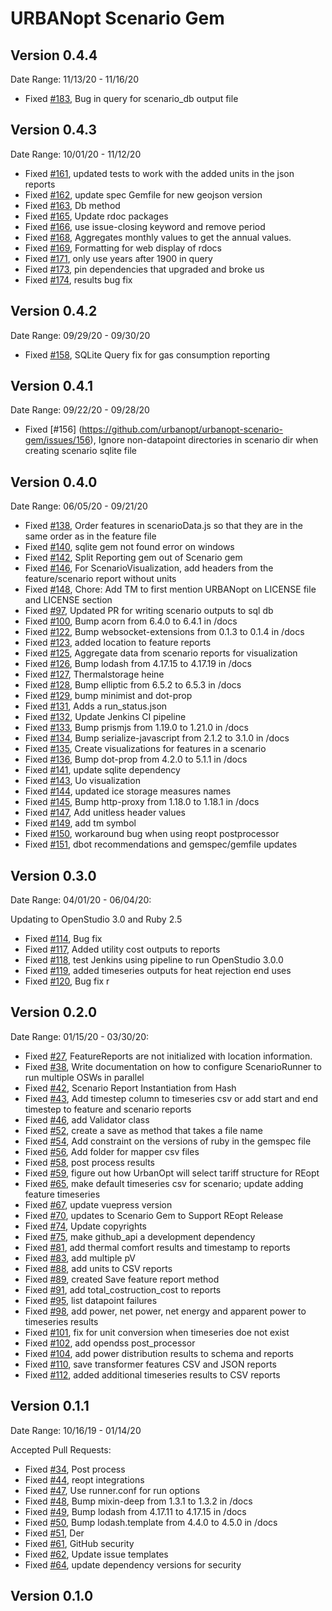 # URBANopt Scenario Gem

## Version 0.4.4
Date Range: 11/13/20 - 11/16/20

- Fixed [#183]( https://github.com/urbanopt/urbanopt-scenario-gem/issues/183 ), Bug in query for scenario_db output file

## Version 0.4.3
Date Range: 10/01/20 - 11/12/20

- Fixed [#161]( https://github.com/urbanopt/urbanopt-scenario-gem/pull/161 ), updated tests to work with the added units in the json reports
- Fixed [#162]( https://github.com/urbanopt/urbanopt-scenario-gem/pull/162 ), update spec Gemfile for new geojson version
- Fixed [#163]( https://github.com/urbanopt/urbanopt-scenario-gem/pull/163 ), Db method
- Fixed [#165]( https://github.com/urbanopt/urbanopt-scenario-gem/pull/165 ), Update rdoc packages
- Fixed [#166]( https://github.com/urbanopt/urbanopt-scenario-gem/pull/166 ), use issue-closing keyword and remove period
- Fixed [#168]( https://github.com/urbanopt/urbanopt-scenario-gem/pull/168 ), Aggregates monthly values to get the annual values.
- Fixed [#169]( https://github.com/urbanopt/urbanopt-scenario-gem/pull/169 ), Formatting for web display of rdocs
- Fixed [#171]( https://github.com/urbanopt/urbanopt-scenario-gem/pull/171 ), only use years after 1900 in query
- Fixed [#173]( https://github.com/urbanopt/urbanopt-scenario-gem/pull/173 ), pin dependencies that upgraded and broke us
- Fixed [#174]( https://github.com/urbanopt/urbanopt-scenario-gem/pull/174 ), results bug fix

## Version 0.4.2
Date Range: 09/29/20 - 09/30/20

- Fixed [#158]( https://github.com/urbanopt/urbanopt-scenario-gem/pull/158 ), SQLite Query fix for gas consumption reporting

## Version 0.4.1
Date Range: 09/22/20 - 09/28/20

- Fixed [#156] (https://github.com/urbanopt/urbanopt-scenario-gem/issues/156), Ignore non-datapoint directories in scenario dir when creating scenario sqlite file

## Version 0.4.0
Date Range: 06/05/20 - 09/21/20

- Fixed [#138]( https://github.com/urbanopt/urbanopt-scenario-gem/issues/138 ), Order features in scenarioData.js so that they are in the same order as in the feature file
- Fixed [#140]( https://github.com/urbanopt/urbanopt-scenario-gem/issues/140 ), sqlite gem not found error on windows
- Fixed [#142]( https://github.com/urbanopt/urbanopt-scenario-gem/issues/142 ), Split Reporting gem out of Scenario gem
- Fixed [#146]( https://github.com/urbanopt/urbanopt-scenario-gem/issues/146 ), For ScenarioVisualization, add headers from the feature/scenario report without units
- Fixed [#148]( https://github.com/urbanopt/urbanopt-scenario-gem/issues/148 ), Chore: Add TM to first mention URBANopt on LICENSE file and LICENSE section
- Fixed [#97]( https://github.com/urbanopt/urbanopt-scenario-gem/pull/97 ), Updated PR for writing scenario outputs to sql db
- Fixed [#100]( https://github.com/urbanopt/urbanopt-scenario-gem/pull/100 ), Bump acorn from 6.4.0 to 6.4.1 in /docs
- Fixed [#122]( https://github.com/urbanopt/urbanopt-scenario-gem/pull/122 ), Bump websocket-extensions from 0.1.3 to 0.1.4 in /docs
- Fixed [#123]( https://github.com/urbanopt/urbanopt-scenario-gem/pull/123 ), added location to feature reports
- Fixed [#125]( https://github.com/urbanopt/urbanopt-scenario-gem/pull/125 ), Aggregate data from scenario reports for visualization
- Fixed [#126]( https://github.com/urbanopt/urbanopt-scenario-gem/pull/126 ), Bump lodash from 4.17.15 to 4.17.19 in /docs
- Fixed [#127]( https://github.com/urbanopt/urbanopt-scenario-gem/pull/127 ), Thermalstorage heine
- Fixed [#128]( https://github.com/urbanopt/urbanopt-scenario-gem/pull/128 ), Bump elliptic from 6.5.2 to 6.5.3 in /docs
- Fixed [#129]( https://github.com/urbanopt/urbanopt-scenario-gem/pull/129 ), bump minimist and dot-prop
- Fixed [#131]( https://github.com/urbanopt/urbanopt-scenario-gem/pull/131 ), Adds a run_status.json
- Fixed [#132]( https://github.com/urbanopt/urbanopt-scenario-gem/pull/132 ), Update Jenkins CI pipeline
- Fixed [#133]( https://github.com/urbanopt/urbanopt-scenario-gem/pull/133 ), Bump prismjs from 1.19.0 to 1.21.0 in /docs
- Fixed [#134]( https://github.com/urbanopt/urbanopt-scenario-gem/pull/134 ), Bump serialize-javascript from 2.1.2 to 3.1.0 in /docs
- Fixed [#135]( https://github.com/urbanopt/urbanopt-scenario-gem/pull/135 ), Create visualizations for features in a scenario
- Fixed [#136]( https://github.com/urbanopt/urbanopt-scenario-gem/pull/136 ), Bump dot-prop from 4.2.0 to 5.1.1 in /docs
- Fixed [#141]( https://github.com/urbanopt/urbanopt-scenario-gem/pull/141 ), update sqlite dependency
- Fixed [#143]( https://github.com/urbanopt/urbanopt-scenario-gem/pull/143 ), Uo visualization
- Fixed [#144]( https://github.com/urbanopt/urbanopt-scenario-gem/pull/144 ), updated ice storage measures names
- Fixed [#145]( https://github.com/urbanopt/urbanopt-scenario-gem/pull/145 ), Bump http-proxy from 1.18.0 to 1.18.1 in /docs
- Fixed [#147]( https://github.com/urbanopt/urbanopt-scenario-gem/pull/147 ), Add unitless header values
- Fixed [#149]( https://github.com/urbanopt/urbanopt-scenario-gem/pull/149 ), add tm symbol
- Fixed [#150]( https://github.com/urbanopt/urbanopt-scenario-gem/pull/150 ), workaround bug when using reopt postprocessor
- Fixed [#151]( https://github.com/urbanopt/urbanopt-scenario-gem/pull/151 ), dbot recommendations and gemspec/gemfile updates

## Version 0.3.0
Date Range: 04/01/20 - 06/04/20:

Updating to OpenStudio 3.0 and Ruby 2.5

- Fixed [#114]( https://github.com/urbanopt/urbanopt-scenario-gem/pull/114 ), Bug fix
- Fixed [#117]( https://github.com/urbanopt/urbanopt-scenario-gem/pull/117 ), Added utility cost outputs to reports
- Fixed [#118]( https://github.com/urbanopt/urbanopt-scenario-gem/pull/118 ), test Jenkins using pipeline to run OpenStudio 3.0.0
- Fixed [#119]( https://github.com/urbanopt/urbanopt-scenario-gem/pull/119 ), added timeseries outputs for heat rejection end uses
- Fixed [#120]( https://github.com/urbanopt/urbanopt-scenario-gem/pull/120 ), Bug fix r

## Version 0.2.0


Date Range: 01/15/20 - 03/30/20:

- Fixed [#27]( https://github.com/urbanopt/urbanopt-scenario-gem/issues/27 ), FeatureReports are not initialized with location information.
- Fixed [#38]( https://github.com/urbanopt/urbanopt-scenario-gem/issues/38 ), Write documentation on how to configure ScenarioRunner to run multiple OSWs in parallel
- Fixed [#42]( https://github.com/urbanopt/urbanopt-scenario-gem/issues/42 ), Scenario Report Instantiation from Hash
- Fixed [#43]( https://github.com/urbanopt/urbanopt-scenario-gem/issues/43 ), Add timestep column to timeseries csv or add start and end timestep to feature and scenario reports
- Fixed [#46]( https://github.com/urbanopt/urbanopt-scenario-gem/issues/46 ), add Validator class
- Fixed [#52]( https://github.com/urbanopt/urbanopt-scenario-gem/issues/52 ), create a save as method that takes a file name
- Fixed [#54]( https://github.com/urbanopt/urbanopt-scenario-gem/issues/54 ), Add constraint on the versions of ruby in the gemspec file
- Fixed [#56]( https://github.com/urbanopt/urbanopt-scenario-gem/issues/56 ), Add folder for mapper csv files
- Fixed [#58]( https://github.com/urbanopt/urbanopt-scenario-gem/pull/58 ), post process results
- Fixed [#59]( https://github.com/urbanopt/urbanopt-scenario-gem/issues/59 ), figure out how UrbanOpt will select tariff structure for REopt
- Fixed [#65]( https://github.com/urbanopt/urbanopt-scenario-gem/pull/65 ), make default timeseries csv for scenario; update adding feature timeseries
- Fixed [#67]( https://github.com/urbanopt/urbanopt-scenario-gem/pull/67 ), update vuepress version
- Fixed [#70]( https://github.com/urbanopt/urbanopt-scenario-gem/pull/70 ), updates to Scenario Gem to Support REopt Release
- Fixed [#74]( https://github.com/urbanopt/urbanopt-scenario-gem/issues/74 ), Update copyrights
- Fixed [#75]( https://github.com/urbanopt/urbanopt-scenario-gem/issues/75 ), make github_api a development dependency
- Fixed [#81]( https://github.com/urbanopt/urbanopt-scenario-gem/pull/81 ), add thermal comfort results and timestamp to reports
- Fixed [#83]( https://github.com/urbanopt/urbanopt-scenario-gem/pull/83 ), add multiple pV
- Fixed [#88]( https://github.com/urbanopt/urbanopt-scenario-gem/pull/88 ), add units to CSV reports
- Fixed [#89]( https://github.com/urbanopt/urbanopt-scenario-gem/pull/89 ), created Save feature report method
- Fixed [#91]( https://github.com/urbanopt/urbanopt-scenario-gem/pull/91 ), add total_costruction_cost to reports
- Fixed [#95]( https://github.com/urbanopt/urbanopt-scenario-gem/issues/95 ), list datapoint failures
- Fixed [#98]( https://github.com/urbanopt/urbanopt-scenario-gem/pull/98 ), add power, net power, net energy and apparent power to timeseries results
- Fixed [#101]( https://github.com/urbanopt/urbanopt-scenario-gem/pull/101 ), fix for unit conversion when timeseries doe not exist
- Fixed [#102]( https://github.com/urbanopt/urbanopt-scenario-gem/pull/102 ), add opendss post_processor
- Fixed [#104]( https://github.com/urbanopt/urbanopt-scenario-gem/pull/104 ), add power distribution results to schema and reports
- Fixed [#110]( https://github.com/urbanopt/urbanopt-scenario-gem/pull/110 ), save transformer features CSV and JSON reports
- Fixed [#112]( https://github.com/urbanopt/urbanopt-scenario-gem/pull/112 ), added additional timeseries results to CSV reports

## Version 0.1.1

Date Range: 10/16/19 - 01/14/20

Accepted Pull Requests:
- Fixed [#34]( https://github.com/urbanopt/urbanopt-scenario-gem/pull/34 ), Post process
- Fixed [#44]( https://github.com/urbanopt/urbanopt-scenario-gem/pull/44 ), reopt integrations
- Fixed [#47]( https://github.com/urbanopt/urbanopt-scenario-gem/pull/47 ), Use runner.conf for run options
- Fixed [#48]( https://github.com/urbanopt/urbanopt-scenario-gem/pull/48 ), Bump mixin-deep from 1.3.1 to 1.3.2 in /docs
- Fixed [#49]( https://github.com/urbanopt/urbanopt-scenario-gem/pull/49 ), Bump lodash from 4.17.11 to 4.17.15 in /docs
- Fixed [#50]( https://github.com/urbanopt/urbanopt-scenario-gem/pull/50 ), Bump lodash.template from 4.4.0 to 4.5.0 in /docs
- Fixed [#51]( https://github.com/urbanopt/urbanopt-scenario-gem/pull/51 ), Der
- Fixed [#61]( https://github.com/urbanopt/urbanopt-scenario-gem/pull/61 ), GitHub security
- Fixed [#62]( https://github.com/urbanopt/urbanopt-scenario-gem/pull/62 ), Update issue templates
- Fixed [#64]( https://github.com/urbanopt/urbanopt-scenario-gem/pull/64 ), update dependency versions for security

## Version 0.1.0